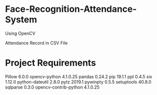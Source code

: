 # Face-Recognition-Attendance-System
Using OpenCV

Attendance Record in CSV File
<h1>Project Requirements</h1>

Pillow			6.0.0
opencv-python		4.1.0.25
pandas			0.24.2
pip			19.1.1
ppl			0.4.5
six			1.12.0
python-dateutil		2.8.0
pytz			2019.1
pywinpty		0.5.5
setuptools		40.8.0
sqlparse		0.3.0
opencv-contrib-python	4.1.0.25	
